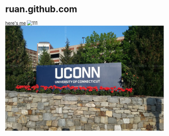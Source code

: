# ruan.github.com
[here's me](https://rhx2000.github.io/ruan.github.com/)
![111](https://github.com/rhx2000/ruan.github.com/assets/143003398/d5864775-6376-44fc-89a6-ca534441fc6e)
![image](tupian.jpg)
